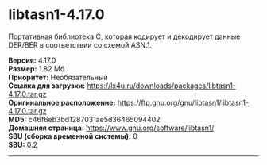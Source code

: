 # libtasn1-4.17.0
Портативная библиотека C, которая кодирует и декодирует данные DER/BER в соответствии со схемой ASN.1.

**Версия:** 4.17.0<br />
**Размер:** 1.82 Мб<br />
**Приоритет:** Необязательный<br />
**Ссылка для загрузки:** https://lx4u.ru/downloads/packages/libtasn1-4.17.0.tar.gz<br />
**Оригинальное расположение:** https://ftp.gnu.org/gnu/libtasn1/libtasn1-4.17.0.tar.gz<br/>
**MD5:** c46f6eb3bd1287031ae5d36465094402<br />
**Домашняя страница:** https://www.gnu.org/software/libtasn1/
<br />**SBU (сборка временной системы):** 0<br />
**SBU:** 0.2

***
